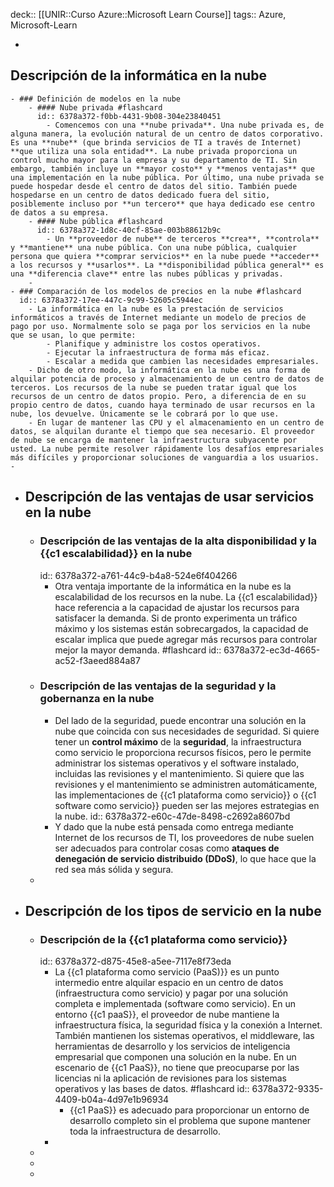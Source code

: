 deck:: [[UNIR::Curso Azure::Microsoft Learn Course]]
tags:: Azure, Microsoft-Learn

-
## Descripción de la informática en la nube
	- ### Definición de modelos en la nube
		- #### Nube privada #flashcard
		  id:: 6378a372-f0bb-4431-9b08-304e23840451
			- Comencemos con una **nube privada**. Una nube privada es, de alguna manera, la evolución natural de un centro de datos corporativo. Es una **nube** (que brinda servicios de TI a través de Internet) **que utiliza una sola entidad**. La nube privada proporciona un control mucho mayor para la empresa y su departamento de TI. Sin embargo, también incluye un **mayor costo** y **menos ventajas** que una implementación en la nube pública. Por último, una nube privada se puede hospedar desde el centro de datos del sitio. También puede hospedarse en un centro de datos dedicado fuera del sitio, posiblemente incluso por **un tercero** que haya dedicado ese centro de datos a su empresa.
		- #### Nube pública #flashcard
		  id:: 6378a372-1d8c-40cf-85ae-003b88612b9c
			- Un **proveedor de nube** de terceros **crea**, **controla** y **mantiene** una nube pública. Con una nube pública, cualquier persona que quiera **comprar servicios** en la nube puede **acceder** a los recursos y **usarlos**. La **disponibilidad pública general** es una **diferencia clave** entre las nubes públicas y privadas.
		-
	- ### Comparación de los modelos de precios en la nube #flashcard
	  id:: 6378a372-17ee-447c-9c99-52605c5944ec
		- La informática en la nube es la prestación de servicios informáticos a través de Internet mediante un modelo de precios de pago por uso. Normalmente solo se paga por los servicios en la nube que se usan, lo que permite:
			- Planifique y administre los costos operativos.
			- Ejecutar la infraestructura de forma más eficaz.
			- Escalar a medida que cambien las necesidades empresariales.
		- Dicho de otro modo, la informática en la nube es una forma de alquilar potencia de proceso y almacenamiento de un centro de datos de terceros. Los recursos de la nube se pueden tratar igual que los recursos de un centro de datos propio. Pero, a diferencia de en su propio centro de datos, cuando haya terminado de usar recursos en la nube, los devuelve. Únicamente se le cobrará por lo que use.
		- En lugar de mantener las CPU y el almacenamiento en un centro de datos, se alquilan durante el tiempo que sea necesario. El proveedor de nube se encarga de mantener la infraestructura subyacente por usted. La nube permite resolver rápidamente los desafíos empresariales más difíciles y proporcionar soluciones de vanguardia a los usuarios.
	-
- ## Descripción de las ventajas de usar servicios en la nube
	- ### Descripción de las ventajas de la alta disponibilidad y la {{c1 escalabilidad}} en la nube
	  id:: 6378a372-a761-44c9-b4a8-524e6f404266
		- Otra ventaja importante de la informática en la nube es la escalabilidad de los recursos en la nube. La {{c1 escalabilidad}} hace referencia a la capacidad de ajustar los recursos para satisfacer la demanda. Si de pronto experimenta un tráfico máximo y los sistemas están sobrecargados, la capacidad de escalar implica que puede agregar más recursos para controlar mejor la mayor demanda. #flashcard
		  id:: 6378a372-ec3d-4665-ac52-f3aeed884a87
	- ### Descripción de las ventajas de la seguridad y la gobernanza en la nube
		- Del lado de la seguridad, puede encontrar una solución en la nube que coincida con sus necesidades de seguridad. Si quiere tener un **control máximo** de la **seguridad**, la infraestructura como servicio le proporciona recursos físicos, pero le permite administrar los sistemas operativos y el software instalado, incluidas las revisiones y el mantenimiento. Si quiere que las revisiones y el mantenimiento se administren automáticamente, las implementaciones de {{c1 plataforma como servicio}} o {{c1 software como servicio}} pueden ser las mejores estrategias en la nube.
		  id:: 6378a372-e60c-47de-8498-c2692a8607bd
		- Y dado que la nube está pensada como entrega mediante Internet de los recursos de TI, los proveedores de nube suelen ser adecuados para controlar cosas como **ataques de denegación de servicio distribuido (DDoS)**, lo que hace que la red sea más sólida y segura.
	-
- ## Descripción de los tipos de servicio en la nube
	- ### Descripción de la {{c1 plataforma como servicio}}
	  id:: 6378a372-d875-45e8-a5ee-7117e8f73eda
		- La {{c1 plataforma como servicio (PaaS)}} es un punto intermedio entre alquilar espacio en un centro de datos (infraestructura como servicio) y pagar por una solución completa e implementada (software como servicio). En un entorno {{c1 paaS}}, el proveedor de nube mantiene la infraestructura física, la seguridad física y la conexión a Internet. También mantienen los sistemas operativos, el middleware, las herramientas de desarrollo y los servicios de inteligencia empresarial que componen una solución en la nube. En un escenario de {{c1 PaaS}}, no tiene que preocuparse por las licencias ni la aplicación de revisiones para los sistemas operativos y las bases de datos. #flashcard
		  id:: 6378a372-9335-4409-b04a-4d97e1b96934
			- {{c1 PaaS}} es adecuado para proporcionar un entorno de desarrollo completo sin el problema que supone mantener toda la infraestructura de desarrollo.
		-
	-
	-
	-